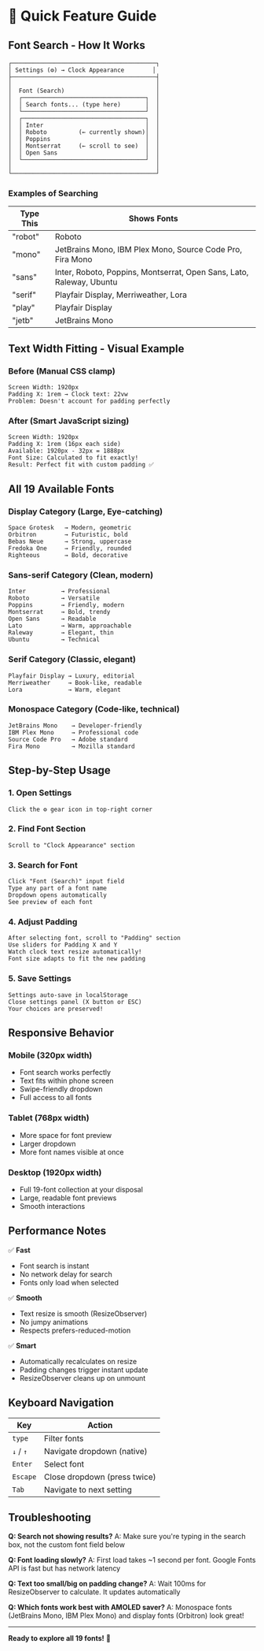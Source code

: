 # 🎯 Quick Feature Guide

## Font Search - How It Works

```
┌─────────────────────────────────────────┐
│ Settings (⚙️) → Clock Appearance        │
├─────────────────────────────────────────┤
│                                         │
│  Font (Search)                          │
│  ┌───────────────────────────────────┐  │
│  │ Search fonts... (type here)       │  │
│  └───────────────────────────────────┘  │
│  ┌───────────────────────────────────┐  │
│  │ Inter                             │  │
│  │ Roboto         (← currently shown)│  │
│  │ Poppins                           │  │
│  │ Montserrat     (← scroll to see)  │  │
│  │ Open Sans                         │  │
│  └───────────────────────────────────┘  │
│                                         │
└─────────────────────────────────────────┘
```

### Examples of Searching

| Type This | Shows Fonts |
|-----------|------------|
| "robot" | Roboto |
| "mono" | JetBrains Mono, IBM Plex Mono, Source Code Pro, Fira Mono |
| "sans" | Inter, Roboto, Poppins, Montserrat, Open Sans, Lato, Raleway, Ubuntu |
| "serif" | Playfair Display, Merriweather, Lora |
| "play" | Playfair Display |
| "jetb" | JetBrains Mono |

## Text Width Fitting - Visual Example

### Before (Manual CSS clamp)
```
Screen Width: 1920px
Padding X: 1rem → Clock text: 22vw
Problem: Doesn't account for padding perfectly
```

### After (Smart JavaScript sizing)
```
Screen Width: 1920px
Padding X: 1rem (16px each side)
Available: 1920px - 32px = 1888px
Font Size: Calculated to fit exactly!
Result: Perfect fit with custom padding ✅
```

## All 19 Available Fonts

### Display Category (Large, Eye-catching)
```
Space Grotesk   → Modern, geometric
Orbitron        → Futuristic, bold
Bebas Neue      → Strong, uppercase
Fredoka One     → Friendly, rounded
Righteous       → Bold, decorative
```

### Sans-serif Category (Clean, modern)
```
Inter          → Professional
Roboto         → Versatile
Poppins        → Friendly, modern
Montserrat     → Bold, trendy
Open Sans      → Readable
Lato           → Warm, approachable
Raleway        → Elegant, thin
Ubuntu         → Technical
```

### Serif Category (Classic, elegant)
```
Playfair Display → Luxury, editorial
Merriweather     → Book-like, readable
Lora             → Warm, elegant
```

### Monospace Category (Code-like, technical)
```
JetBrains Mono    → Developer-friendly
IBM Plex Mono     → Professional code
Source Code Pro   → Adobe standard
Fira Mono         → Mozilla standard
```

## Step-by-Step Usage

### 1. Open Settings
```
Click the ⚙️ gear icon in top-right corner
```

### 2. Find Font Section
```
Scroll to "Clock Appearance" section
```

### 3. Search for Font
```
Click "Font (Search)" input field
Type any part of a font name
Dropdown opens automatically
See preview of each font
```

### 4. Adjust Padding
```
After selecting font, scroll to "Padding" section
Use sliders for Padding X and Y
Watch clock text resize automatically!
Font size adapts to fit the new padding
```

### 5. Save Settings
```
Settings auto-save in localStorage
Close settings panel (X button or ESC)
Your choices are preserved!
```

## Responsive Behavior

### Mobile (320px width)
- Font search works perfectly
- Text fits within phone screen
- Swipe-friendly dropdown
- Full access to all fonts

### Tablet (768px width)
- More space for font preview
- Larger dropdown
- More font names visible at once

### Desktop (1920px width)
- Full 19-font collection at your disposal
- Large, readable font previews
- Smooth interactions

## Performance Notes

✅ **Fast**
- Font search is instant
- No network delay for search
- Fonts only load when selected

✅ **Smooth**
- Text resize is smooth (ResizeObserver)
- No jumpy animations
- Respects prefers-reduced-motion

✅ **Smart**
- Automatically recalculates on resize
- Padding changes trigger instant update
- ResizeObserver cleans up on unmount

## Keyboard Navigation

| Key | Action |
|-----|--------|
| `type` | Filter fonts |
| `↓` / `↑` | Navigate dropdown (native) |
| `Enter` | Select font |
| `Escape` | Close dropdown (press twice) |
| `Tab` | Navigate to next setting |

## Troubleshooting

**Q: Search not showing results?**
A: Make sure you're typing in the search box, not the custom font field below

**Q: Font loading slowly?**
A: First load takes ~1 second per font. Google Fonts API is fast but has network latency

**Q: Text too small/big on padding change?**
A: Wait 100ms for ResizeObserver to calculate. It updates automatically

**Q: Which fonts work best with AMOLED saver?**
A: Monospace fonts (JetBrains Mono, IBM Plex Mono) and display fonts (Orbitron) look great!

---

**Ready to explore all 19 fonts!** 🚀
